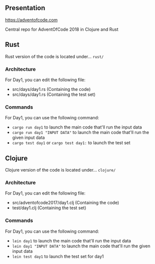 

## Presentation

https://adventofcode.com

Central repo for AdventOfCode 2018 in Clojure and Rust

## Rust

Rust version of the code is located under... `rust/`

### Architecture

For Day1, you can edit the following file:
 - src/days/day1.rs (Containing the code)
 - src/days/day1.rs (Containing the test set)

### Commands

For Day1, you can use the following command:
 - `cargo run day1` to launch the main code that'll run the input data
 - `cargo run day1 "INPUT DATA"` to launch the main code that'll run the given input data
 - `cargo test day1` or `cargo test day1:` to launch the test set

## Clojure

Clojure version of the code is located under... `clojure/`

### Architecture

For Day1, you can edit the following file:
 - src/adventofcode2017/day1.clj (Containing the code)
 - test/day1.clj (Containing the test set)

### Commands

For Day1, you can use the following command:
 - `lein day1` to launch the main code that'll run the input data
 - `lein day1 "INPUT DATA"` to launch the main code that'll run the given input data
 - `lein test day1` to launch the test set for day1
